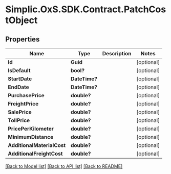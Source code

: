 # Simplic.OxS.SDK.Contract.PatchCostObject

## Properties

Name | Type | Description | Notes
------------ | ------------- | ------------- | -------------
**Id** | **Guid** |  | [optional] 
**IsDefault** | **bool?** |  | [optional] 
**StartDate** | **DateTime?** |  | [optional] 
**EndDate** | **DateTime?** |  | [optional] 
**PurchasePrice** | **double?** |  | [optional] 
**FreightPrice** | **double?** |  | [optional] 
**SalePrice** | **double?** |  | [optional] 
**TollPrice** | **double?** |  | [optional] 
**PricePerKilometer** | **double?** |  | [optional] 
**MinimumDistance** | **double?** |  | [optional] 
**AdditionalMaterialCost** | **double?** |  | [optional] 
**AdditionalFreightCost** | **double?** |  | [optional] 

[[Back to Model list]](../README.md#documentation-for-models) [[Back to API list]](../README.md#documentation-for-api-endpoints) [[Back to README]](../README.md)


